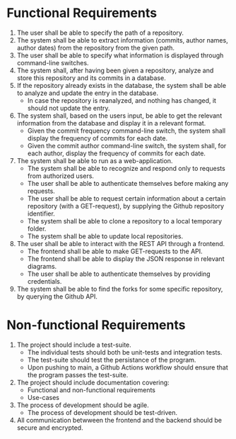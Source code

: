 # Functional Requirements

1. The user shall be able to specify the path of a repository.
2. The system shall be able to extract information (commits, author names, author dates) from the repository from the given path.
3. The user shall be able to specify what information is displayed through command-line switches.
4. The system shall, after having been given a repository, analyze and store this repository and its commits in a database.
5. If the repository already exists in the database, the system shall be able to analyze and update the entry in the database.
    - In case the repository is reanalyzed, and nothing has changed, it should not update the entry.
6. The system shall, based on the users input, be able to get the relevant information from the database and display it in a relevant format.
    - Given the commit frequency command-line switch, the system shall display the frequency of commits for each date.
    - Given the commit author command-line switch, the system shall, for each author, display the frequency of commits for each date.
7. The system shall be able to run as a web-application.
    - The system shall be able to recognize and respond only to requests from authorized users.
    - The user shall be able to authenticate themselves before making any requests.
    - The user shall be able to request certain information about a certain repository (with a GET-request), by supplying the Github repository identifier.
    - The system shall be able to clone a repository to a local temporary folder.
    - The system shall be able to update local repositories.
8. The user shall be able to interact with the REST API through a frontend.
    - The frontend shall be able to make GET-requests to the API.
    - The frontend shall be able to display the JSON response in relevant diagrams.
    - The user shall be able to authenticate themselves by providing credentials.
9. The system shall be able to find the forks for some specific repository, by querying the Github API.

# Non-functional Requirements

1. The project should include a test-suite.
    - The individual tests should both be unit-tests and integration tests.
    - The test-suite should test the persistance of the program.
    - Upon pushing to main, a Github Actions workflow should ensure that the program passes the test-suite.
2. The project should include documentation covering:
    - Functional and non-functional requirements
    - Use-cases
3. The process of development should be agile.
    - The process of development should be test-driven.
4. All communication betwween the frontend and the backend should be secure and encrypted.
